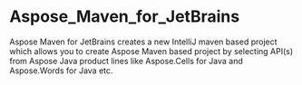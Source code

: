 Aspose_Maven_for_JetBrains
==========================

Aspose Maven for JetBrains creates a new IntelliJ maven based project which allows you to create Aspose Maven based project by selecting API(s) from Aspose Java product lines like Aspose.Cells for Java and Aspose.Words for Java etc.
